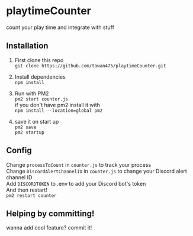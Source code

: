 # playtimeCounter
count your play time and integrate with stuff

## Installation
1. First clone this repo\
`git clone https://github.com/tawan475/playtimeCounter.git`

2. Install dependencies\
`npm install`

3. Run with PM2\
`pm2 start counter.js`\
if you don't have pm2 install it with\
`npm install --location=global pm2`

4. save it on start up\
`pm2 save`\
`pm2 startup`

## Config

Change `processToCount` in `counter.js` to track your process\
Change `DiscordAlertChannelID` in `counter.js` to change your Discord alert channel ID\
Add `DISCORDTOKEN` to .env to add your Discord bot's token\
And then restart!\
`pm2 restart counter`



## Helping by committing!
wanna add cool feature? commit it!
